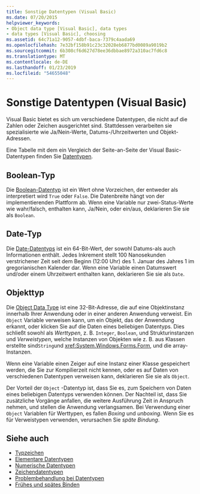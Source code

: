 ```yaml
---
title: Sonstige Datentypen (Visual Basic)
ms.date: 07/20/2015
helpviewer_keywords:
- Object data type [Visual Basic], data types
- data types [Visual Basic], choosing
ms.assetid: 64c71a12-9057-4dbf-baca-7379c4aada69
ms.openlocfilehash: 7e32bf158b91c23c32028eb6877bd0089a9019b2
ms.sourcegitcommit: 6b308cf6d627d78ee36dbbae8972a310ac7fd6c8
ms.translationtype: MT
ms.contentlocale: de-DE
ms.lasthandoff: 01/23/2019
ms.locfileid: "54655048"
---
```

# <a name="miscellaneous-data-types-visual-basic"></a>Sonstige Datentypen (Visual Basic)
Visual Basic bietet es sich um verschiedene Datentypen, die nicht auf die Zahlen oder Zeichen ausgerichtet sind. Stattdessen verarbeiten sie spezialisierte wie Ja/Nein-Werte, Datums-/Uhrzeitwerten und Objekt-Adressen.  
  
 Eine Tabelle mit dem ein Vergleich der Seite-an-Seite der Visual Basic-Datentypen finden Sie [Datentypen](../../../../visual-basic/language-reference/data-types/index.md).  
  
## <a name="boolean-type"></a>Boolean-Typ  
 Die [Boolean-Datentyp](../../../../visual-basic/language-reference/data-types/boolean-data-type.md) ist ein Wert ohne Vorzeichen, der entweder als interpretiert wird `True` oder `False`. Die Datenbreite hängt von der implementierenden Plattform ab. Wenn eine Variable nur zwei-Status-Werte wie wahr/falsch, enthalten kann, Ja/Nein, oder ein/aus, deklarieren Sie sie als `Boolean`.  
  
## <a name="date-type"></a>Date-Typ  
 Die [Date-Datentyps](../../../../visual-basic/language-reference/data-types/date-data-type.md) ist ein 64-Bit-Wert, der sowohl Datums-als auch Informationen enthält. Jedes Inkrement stellt 100 Nanosekunden verstrichener Zeit seit dem Beginn (12:00 Uhr) des 1. Januar des Jahres 1 im gregorianischen Kalender dar. Wenn eine Variable einen Datumswert und/oder einem Uhrzeitwert enthalten kann, deklarieren Sie sie als `Date`.  
  
## <a name="object-type"></a>Objekttyp  
 Die [Object Data Type](../../../../visual-basic/language-reference/data-types/object-data-type.md) ist eine 32-Bit-Adresse, die auf eine Objektinstanz innerhalb Ihrer Anwendung oder in einer anderen Anwendung verweist. Ein `Object` Variable verweisen kann, um ein Objekt, das der Anwendung erkannt, oder klicken Sie auf die Daten eines beliebigen Datentyps. Dies schließt sowohl als *Werttypen*, z. B. `Integer`, `Boolean`, und Strukturinstanzen und *Verweistypen*, welche Instanzen von Objekten wie z. B. aus Klassen erstellte sind`String`und <xref:System.Windows.Forms.Form>, und die array-Instanzen.  
  
 Wenn eine Variable einen Zeiger auf eine Instanz einer Klasse gespeichert werden, die Sie zur Kompilierzeit nicht kennen, oder es auf Daten von verschiedenen Datentypen verweisen kann, deklarieren Sie sie als `Object`.  
  
 Der Vorteil der `Object` -Datentyp ist, dass Sie es, zum Speichern von Daten eines beliebigen Datentyps verwenden können. Der Nachteil ist, dass Sie zusätzliche Vorgänge anfallen, die weitere Ausführung Zeit in Anspruch nehmen, und stellen die Anwendung verlangsamen. Bei Verwendung einer `Object` Variablen für Werttypen, es fallen *Boxing* und *unboxing*. Wenn Sie es für Verweistypen verwenden, verursachen Sie *späte Bindung*.  
  
## <a name="see-also"></a>Siehe auch
- [Typzeichen](../../../../visual-basic/programming-guide/language-features/data-types/type-characters.md)
- [Elementare Datentypen](../../../../visual-basic/programming-guide/language-features/data-types/elementary-data-types.md)
- [Numerische Datentypen](../../../../visual-basic/programming-guide/language-features/data-types/numeric-data-types.md)
- [Zeichendatentypen](../../../../visual-basic/programming-guide/language-features/data-types/character-data-types.md)
- [Problembehandlung bei Datentypen](../../../../visual-basic/programming-guide/language-features/data-types/troubleshooting-data-types.md)
- [Frühes und spätes Binden](../../../../visual-basic/programming-guide/language-features/early-late-binding/index.md)
